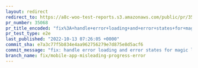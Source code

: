 ```yaml
---
layout: redirect
redirect_to: https://a8c-woo-test-reports.s3.amazonaws.com/public/pr/35068/e2e/index.html
pr_number: 35068
pr_title_encoded: "fix%3A+handle+error+loading+and+error+states+for+magic+link+button"
pr_test_type: e2e
last_published: "2022-10-13 07:26:05 +0000"
commit_sha: e7a3c77f5b834e4aa962756279e7d875e8d5acf6
commit_message: "fix: handle error loading and error states for magic link button"
branch_name: fix/mobile-app-misleading-progress-error
---
```

